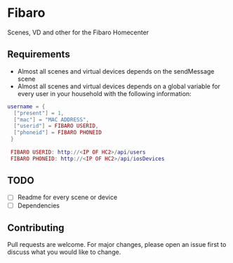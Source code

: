 # Fibaro
Scenes, VD and other for the Fibaro Homecenter

## Requirements
- Almost all scenes and virtual devices depends on the sendMessage scene
- Almost all scenes and virtual devices depends on a global variable for every user in your household with the following information:
```lua
username = {
  ["present"] = 1,
  ["mac"] = "MAC ADDRESS",
  ["userid"] = FIBARO USERID,
  ["phoneid"] = FIBARO PHONEID
 }
 
 FIBARO USERID: http://<IP OF HC2>/api/users
 FIBARO PHONEID: http://<IP OF HC2>/api/iosDevices
```

## TODO
- [ ] Readme for every scene or device
- [ ] Dependencies

## Contributing
Pull requests are welcome. For major changes, please open an issue first to discuss what you would like to change.
